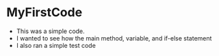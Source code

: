 # MyFirstCode
- This was a simple code.
- I wanted to see how the main method, variable, and if-else statement
- I also ran a simple test code
